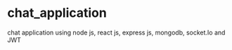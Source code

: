 # chat_application
chat application using node js, react js, express js, mongodb, socket.Io and JWT
